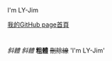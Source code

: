 I'm LY-Jim

[我的GitHub page首頁](https://written-in-the-jim.github.io/)

#
##
###
#####
######

*斜體*
_斜體_
**粗體**
~~刪除線~~
'I'm LY-Jim'

